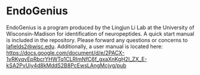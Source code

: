 # EndoGenius

EndoGenius is a program produced by the Lingjun Li Lab at the University of Wisconsin-Madison for identification of neuropeptides. A quick start manual is included in the repository. Please forward any questions or concerns to lafields2@wisc.edu. Additionally, a user manual is located here: https://docs.google.com/document/d/e/2PACX-1vRKyqvEpRbcrYHWTq1CLRImNfC6f_gxaXnKgH2I_ZX_E-kSA2PvUiy4d8kMddS2B8PcEwsLAngMcjvg/pub
